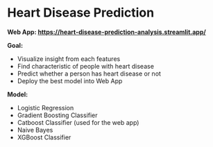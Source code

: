 # Heart Disease Prediction
**Web App: https://heart-disease-prediction-analysis.streamlit.app/**

**Goal:** 
- Visualize insight from each features
- Find characteristic of people with heart disease
- Predict whether a person has heart disease or not
- Deploy the best model into Web App

**Model:**
- Logistic Regression
- Gradient Boosting Classifier
- Catboost Classifier (used for the web app)
- Naive Bayes
- XGBoost Classifier

